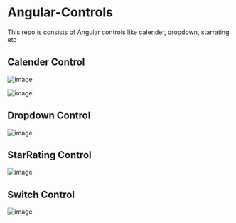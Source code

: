 # Angular-Controls
This repo is consists of Angular controls like calender, dropdown, starrating etc

 Calender Control
-------------------
![image](https://github.com/rajhseg/Angular-Controls/assets/9523832/2737eafb-8ec4-4347-93ac-960d81d2c241)

![image](https://github.com/rajhseg/Angular-Controls/assets/9523832/0e341bf3-7a02-4aa5-9ac0-f2ddf2092aac)

 Dropdown Control
-------------------
![image](https://github.com/rajhseg/Angular-Controls/assets/9523832/1b6abd7b-cd37-48c3-952b-826766aa89f4)


 StarRating Control
---------------------
![image](https://github.com/rajhseg/Angular-Controls/assets/9523832/802c17b4-753a-4dae-8dd1-9c7cefd39f78)

Switch Control
--------------------
![image](https://github.com/rajhseg/Angular-Controls/assets/9523832/51bbbada-3843-4cfe-9bc9-0d67fa97d8b3)


